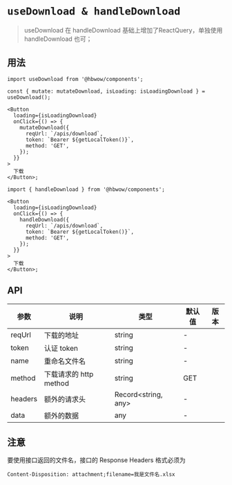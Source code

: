 # `useDownload & handleDownload`

> useDownload 在 handleDownload 基础上增加了ReactQuery，单独使用 handleDownload 也可；

## 用法

```tsx
import useDownload from '@hbwow/components';

const { mutate: mutateDownload, isLoading: isLoadingDownload } = useDownload();

<Button
  loading={isLoadingDownload}
  onClick={() => {
    mutateDownload({
      reqUrl: `/apis/download`,
      token: `Bearer ${getLocalToken()}`,
      method: 'GET',
    });
  }}
>
  下载
</Button>;
```

```tsx
import { handleDownload } from '@hbwow/components';

<Button
  loading={isLoadingDownload}
  onClick={() => {
    handleDownload({
      reqUrl: `/apis/download`,
      token: `Bearer ${getLocalToken()}`,
      method: 'GET',
    });
  }}
>
  下载
</Button>;
```

## API

| 参数    | 说明                   | 类型                | 默认值 | 版本 |
| ------- | ---------------------- | ------------------- | ------ | ---- |
| reqUrl  | 下载的地址             | string              | -      |
| token   | 认证 token             | string              | -      |
| name    | 重命名文件名           | string              | -      |
| method  | 下载请求的 http method | string              | GET    |
| headers | 额外的请求头           | Record<string, any> | -      |
| data    | 额外的数据             | any                 | -      |

## 注意

要使用接口返回的文件名，接口的 Response Headers 格式必须为

```
Content-Disposition: attachment;filename=我是文件名.xlsx
```
